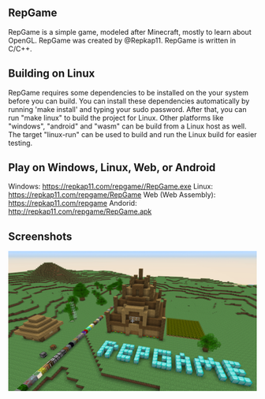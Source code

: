 ## RepGame

RepGame is a simple game, modeled after Minecraft, mostly to learn about OpenGL.
RepGame was created by @Repkap11. RepGame is written in C/C++.


## Building on Linux
RepGame requires some dependencies to be installed on the your system before you can build. You can install these dependencies automatically by running 'make install' and typing your sudo password. After that, you can run "make linux" to build the project for Linux. Other platforms like "windows", "android" and "wasm" can be build from a Linux host as well. The target "linux-run" can be used to build and run the Linux build for easier testing.


## Play on Windows, Linux, Web, or Android
Windows: https://repkap11.com/repgame//RepGame.exe
Linux: https://repkap11.com/repgame/RepGame
Web (Web Assembly): https://repkap11.com/repgame
Andorid: http://repkap11.com/repgame/RepGame.apk

## Screenshots
![RepGame House](https://github.com/Repkap11/RepGame/blob/master/screenshots/repgame_house.png "RepGame House")
